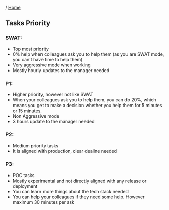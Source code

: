 / [Home](index.md)

## Tasks Priority

### SWAT:
- Top most priority
- 0% help when colleagues ask you to help them (as you are SWAT mode, you can't have time to help them)
- Very aggressive mode when working
- Mostly hourly updates to the manager needed

### P1:
- Higher priority, however not like SWAT
- When your colleagues ask you to help them, you can do 20%, which means you get to make a decision whether you help them for 5 minutes or 15 minutes.
- Non Aggressive mode
- 3 hours update to the manager needed

### P2:
- Medium priority tasks
- It is aligned with production, clear dealine needed

### P3:
- POC tasks
- Mostly experimental and not directly aligned with any release or deployment
- You can learn more things about the tech stack needed
- You can help your colleagues if they need some help. However maximum 30 minutes per ask